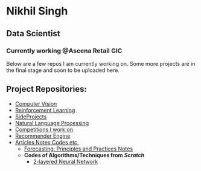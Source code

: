 # Nikhil Singh
## Data Scientist
### Currently working @Ascena Retail GIC

Below are a few repos I am currently working on. Some more projects are in the final stage and soon to be uploaded here.

## Project Repositories:
- [Computer Vision](https://github.com/nikhilsingh13/Computer-Vision)
- [Reinforcement Learning](https://github.com/nikhilsingh13/Reinforcement-Learning)
- [SideProjects](https://github.com/nikhilsingh13/SideProjects)
- [Natural Language Processing](#)
- [Competitions I work on](#)
- [Recommender Engine](#)
- [Articles Notes Codes etc.](https://github.com/nikhilsingh13/Articles-Notes-Codes)
  - <a href="https://github.com/nikhilsingh13/Articles-Notes-Codes/tree/master/Forecasting-notes" target="_blank">Forecasting: Principles and Practices Notes</a>
  - __Codes of Algorithms/Techniques from _Scratch___
    - <a href="https://github.com/nikhilsingh13/Articles-Notes-Codes/blob/master/From%20scratch/Two-layer-neural-nets.ipynb" target="_blank">2-layered Neural Network</a>
